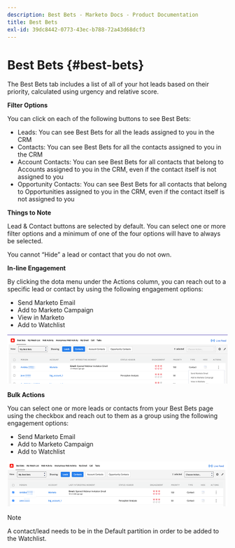 ```yaml
---
description: Best Bets - Marketo Docs - Product Documentation
title: Best Bets
exl-id: 39dc8442-0773-43ec-b788-72a43d68dcf3
---
```

# Best Bets {#best-bets}

The Best Bets tab includes a list of all of your hot leads based on their priority, calculated using urgency and relative score.

**Filter Options**

You can click on each of the following buttons to see Best Bets:

* Leads: You can see Best Bets for all the leads assigned to you in the CRM
* Contacts: You can see Best Bets for all the contacts assigned to you in the CRM
* Account Contacts: You can see Best Bets for all contacts that belong to Accounts assigned to you in the CRM, even if the contact itself is not assigned to you
* Opportunity Contacts: You can see Best Bets for all contacts that belong to Opportunities assigned to you in the CRM, even if the contact itself is not assigned to you

**Things to Note**

Lead & Contact buttons are selected by default. You can select one or more filter options and a minimum of one of the four options will have to always be selected.  

You cannot “Hide” a lead or contact that you do not own.

**In-line Engagement**

By clicking the dota menu under the Actions column, you can reach out to a specific lead or contact by using the following engagement options:

* Send Marketo Email
* Add to Marketo Campaign
* View in Marketo
* Add to Watchlist

![](assets/best-bets-1.png)

**Bulk Actions**

You can select one or more leads or contacts from your Best Bets page using the checkbox and reach out to them as a group using the following engagement options:  

* Send Marketo Email
* Add to Marketo Campaign
* Add to Watchlist

![](assets/best-bets-2.png)

>[!NOTE]
>
>A contact/lead needs to be in the Default partition in order to be added to the Watchlist.

